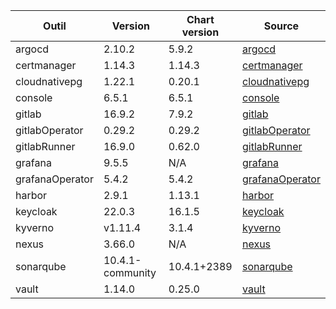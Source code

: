 | Outil | Version | Chart version | Source |
| ----- | ------- | ------------- | ------ |
| argocd | 2.10.2 | 5.9.2 | [argocd](https://artifacthub.io/packages/helm/bitnami/argo-cd) |
| certmanager | 1.14.3 | 1.14.3 | [certmanager](https://github.com/cert-manager/cert-manager/releases) |
| cloudnativepg | 1.22.1 | 0.20.1 | [cloudnativepg](https://artifacthub.io/packages/helm/cloudnative-pg/cloudnative-pg) |
| console | 6.5.1 | 6.5.1 | [console](https://github.com/cloud-pi-native/console/releases) |
| gitlab | 16.9.2 | 7.9.2 | [gitlab](https://artifacthub.io/packages/helm/gitlab/gitlab) |
| gitlabOperator | 0.29.2 | 0.29.2 | [gitlabOperator](https://gitlab.com/gitlab-org/cloud-native/gitlab-operator/-/tags) |
| gitlabRunner | 16.9.0 | 0.62.0 | [gitlabRunner](https://gitlab.com/gitlab-org/charts/gitlab-runner/-/tags) |
| grafana | 9.5.5 | N/A |[grafana](https://github.com/grafana/grafana/tags) |
| grafanaOperator | 5.4.2 | 5.4.2 | [grafanaOperator](https://github.com/grafana/grafana-operator/tags) |
| harbor | 2.9.1 | 1.13.1 | [harbor](https://artifacthub.io/packages/helm/harbor/harbor) |
| keycloak | 22.0.3 | 16.1.5 | [keycloak](https://artifacthub.io/packages/helm/bitnami/keycloak) |
| kyverno | v1.11.4 | 3.1.4 | [kyverno](https://artifacthub.io/packages/helm/kyverno/kyverno) |
| nexus | 3.66.0 | N/A | [nexus](https://hub.docker.com/r/sonatype/nexus3/) |
| sonarqube | 10.4.1-community | 10.4.1+2389 | [sonarqube](https://artifacthub.io/packages/helm/sonarqube/sonarqube) |
| vault | 1.14.0 | 0.25.0 | [vault](https://artifacthub.io/packages/helm/hashicorp/vault) |
